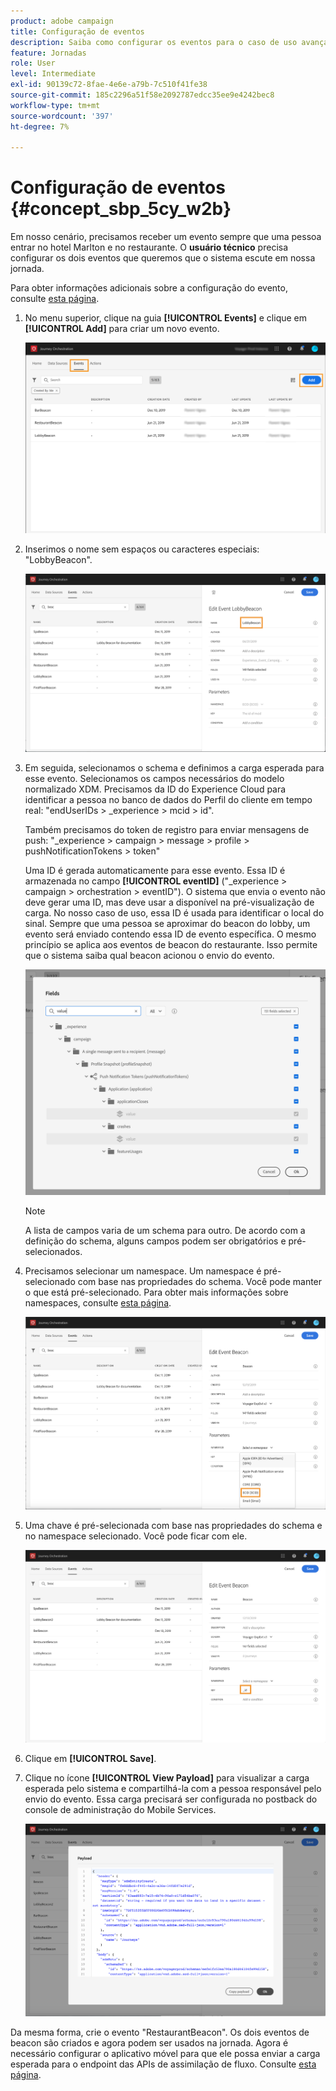 ```yaml
---
product: adobe campaign
title: Configuração de eventos
description: Saiba como configurar os eventos para o caso de uso avançado do jornada
feature: Jornadas
role: User
level: Intermediate
exl-id: 90139c72-8fae-4e6e-a79b-7c510f41fe38
source-git-commit: 185c2296a51f58e2092787edcc35ee9e4242bec8
workflow-type: tm+mt
source-wordcount: '397'
ht-degree: 7%

---
```


# Configuração de eventos {#concept_sbp_5cy_w2b}

Em nosso cenário, precisamos receber um evento sempre que uma pessoa entrar no hotel Marlton e no restaurante. O **usuário técnico** precisa configurar os dois eventos que queremos que o sistema escute em nossa jornada.

Para obter informações adicionais sobre a configuração do evento, consulte [esta página](../event/about-events.md).

1. No menu superior, clique na guia **[!UICONTROL Events]** e clique em **[!UICONTROL Add]** para criar um novo evento.

   ![](../assets/journeyuc1_1.png)

1. Inserimos o nome sem espaços ou caracteres especiais: &quot;LobbyBeacon&quot;.

   ![](../assets/journeyuc2_1.png)

1. Em seguida, selecionamos o schema e definimos a carga esperada para esse evento. Selecionamos os campos necessários do modelo normalizado XDM. Precisamos da ID do Experience Cloud para identificar a pessoa no banco de dados do Perfil do cliente em tempo real: &quot;endUserIDs > _experience > mcid > id&quot;.

   Também precisamos do token de registro para enviar mensagens de push: &quot;_experience > campaign > message > profile > pushNotificationTokens > token&quot;

   Uma ID é gerada automaticamente para esse evento. Essa ID é armazenada no campo **[!UICONTROL eventID]** (&quot;_experience > campaign > orchestration > eventID&quot;). O sistema que envia o evento não deve gerar uma ID, mas deve usar a disponível na pré-visualização de carga. No nosso caso de uso, essa ID é usada para identificar o local do sinal. Sempre que uma pessoa se aproximar do beacon do lobby, um evento será enviado contendo essa ID de evento específica. O mesmo princípio se aplica aos eventos de beacon do restaurante. Isso permite que o sistema saiba qual beacon acionou o envio do evento.

   ![](../assets/journeyuc2_2.png)

   >[!NOTE]
   >
   >A lista de campos varia de um schema para outro. De acordo com a definição do schema, alguns campos podem ser obrigatórios e pré-selecionados.

1. Precisamos selecionar um namespace. Um namespace é pré-selecionado com base nas propriedades do schema. Você pode manter o que está pré-selecionado. Para obter mais informações sobre namespaces, consulte [esta página](../event/selecting-the-namespace.md).

   ![](../assets/journeyuc2_4.png)

1. Uma chave é pré-selecionada com base nas propriedades do schema e no namespace selecionado. Você pode ficar com ele.

   ![](../assets/journeyuc2_4bis.png)

1. Clique em **[!UICONTROL Save]**.

1. Clique no ícone **[!UICONTROL View Payload]** para visualizar a carga esperada pelo sistema e compartilhá-la com a pessoa responsável pelo envio do evento.  Essa carga precisará ser configurada no postback do console de administração do Mobile Services.

   ![](../assets/journeyuc2_5.png)

Da mesma forma, crie o evento &quot;RestaurantBeacon&quot;. Os dois eventos de beacon são criados e agora podem ser usados na jornada. Agora é necessário configurar o aplicativo móvel para que ele possa enviar a carga esperada para o endpoint das APIs de assimilação de fluxo. Consulte [esta página](../event/additional-steps-to-send-events-to-journey-orchestration.md).
